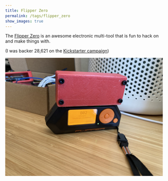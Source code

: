 ```yaml
---
title: Flipper Zero
permalink: /tags/flipper_zero
show_images: true
---
```


The [Flipper Zero][flipper-zero] is an awesome electronic multi-tool that is fun to hack on and make things with.

(I was backer 28,621 on the [Kickstarter campaign][kickstarter])

![photo of assembled CO2 sensor module reading 802 ppm connected to the Flipper Zero](/assets/prototyping-a-real-CO2-monitor-on-the-flipper-zero-indoors.jpg)

[flipper-zero]: https://flipperzero.one/
[kickstarter]: https://www.kickstarter.com/projects/flipper-devices/flipper-zero-tamagochi-for-hackers?ref=profile_backed
